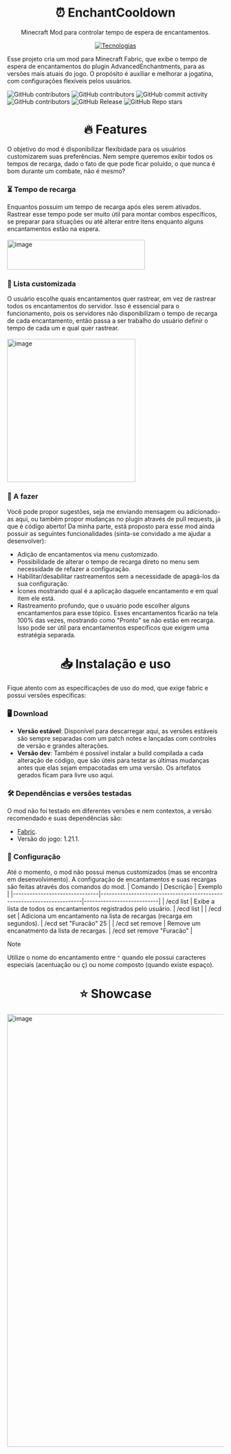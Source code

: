 <div align="center">
  <h1>⏰ EnchantCooldown</h1>
  <p>Minecraft Mod para controlar tempo de espera de encantamentos.</p>

[![Tecnologias](https://skillicons.dev/icons?i=java,gradle)](https://skillicons.dev)

</div>

Esse projeto cria um mod para Minecraft Fabric, que exibe o tempo de espera de encantamentos do plugin AdvancedEnchantments, para as versões mais atuais do jogo. O propósito é auxiliar e melhorar a jogatina, com configurações flexíveis pelos usuários.

![GitHub contributors](https://img.shields.io/github/created-at/leogianfagna/EnchantCooldown)
![GitHub contributors](https://img.shields.io/github/contributors-anon/leogianfagna/EnchantCooldown)
![GitHub commit activity](https://img.shields.io/github/commit-activity/t/leogianfagna/EnchantCooldown)
![GitHub contributors](https://img.shields.io/github/issues/leogianfagna/EnchantCooldown)
![GitHub Release](https://img.shields.io/github/v/release/leogianfagna/EnchantCooldown)
![GitHub Repo stars](https://img.shields.io/github/stars/leogianfagna/EnchantCooldown)

<div align="center">
  <h1>🔥 Features</h1>
</div>

O objetivo do mod é disponibilizar flexibidade para os usuários customizarem suas preferências. Nem sempre queremos exibir todos os tempos de recarga, dado o fato de que pode ficar poluído, o que nunca é bom durante um combate, não é mesmo?

### ⏳ Tempo de recarga

Enquantos possuim um tempo de recarga após eles serem ativados. Rastrear esse tempo pode ser muito útil para montar combos específicos, se preparar para situações ou até alterar entre itens enquanto alguns encantamentos estão na espera.
<br></br>
<img width="320" height="69" alt="image" src="https://github.com/user-attachments/assets/af97bc5c-0797-45b5-a4a3-1e61b7bc322a" />

### 📜 Lista customizada

O usuário escolhe quais encantamentos quer rastrear, em vez de rastrear todos os encantamentos do servidor. Isso é essencial para o funcionamento, pois os servidores não disponibilizam o tempo de recarga de cada encantamento, então passa a ser trabalho do usuário definir o tempo de cada um e qual quer rastrear.
<br></br>
<img width="298" height="332" alt="image" src="https://github.com/user-attachments/assets/fa5e43a4-eace-43c8-9135-485dee080ddb" />

### 🧶 A fazer

Você pode propor sugestões, seja me enviando mensagem ou adicionado-as aqui, ou também propor mudanças no plugin através de pull requests, já que é código aberto! Da minha parte, está proposto para esse mod ainda possuir as seguintes funcionalidades (sinta-se convidado a me ajudar a desenvolver):

- Adição de encantamentos via menu customizado.
- Possibilidade de alterar o tempo de recarga direto no menu sem necessidade de refazer a configuração.
- Habilitar/desabilitar rastreamentos sem a necessidade de apagá-los da sua configuração.
- Ícones mostrando qual é a aplicação daquele encantamento e em qual item ele está.
- Rastreamento profundo, que o usuário pode escolher alguns encantamentos para esse tópico. Esses encantamentos ficarão na tela 100% das vezes, mostrando como "Pronto" se não estão em recarga. Isso pode ser útil para encantamentos específicos que exigem uma estratégia separada.

<div align="center">
  <h1>📥 Instalação e uso</h1>
</div>
Fique atento com as especificações de uso do mod, que exige fabric e possui versões específicas:

### 🖥️ Download

- **Versão estável**: Disponível para descarregar aqui, as versões estáveis são sempre separadas com um patch notes e lançadas com controles de versão e grandes alterações.
- **Versão dev**: Também é possível instalar a build compilada a cada alteração de código, que são úteis para testar as últimas mudanças antes que elas sejam empacotadas em uma versão. Os artefatos gerados ficam para livre uso aqui.

### 🛠️ Dependências e versões testadas

O mod não foi testado em diferentes versões e nem contextos, a versão recomendado e suas dependências são:

- [Fabric](https://fabricmc.net/use/installer/).
- Versão do jogo: 1.21.1.

### 🧩 Configuração

Até o momento, o mod não possui menus customizados (mas se encontra em desenvolvimento). A configuração de encantamentos e suas recargas são feitas através dos comandos do mod.
| Comando                       | Descrição                                                             | Exemplo                   |
|-------------------------------|-----------------------------------------------------------------------|---------------------------|
| /ecd list                     | Exibe a lista de todos os encantamentos registrados pelo usuário.     | /ecd list                 |
| /ecd set <enchant> <cooldown> | Adiciona um encantamento na lista de recargas (recarga em segundos).  | /ecd set "Furacão" 25     |
| /ecd set remove <enchant>     | Remove um encanatmento da lista de recargas.                          | /ecd set remove "Furacão" |

> [!NOTE]  
> Utilize o nome do encantamento entre `"` quando ele possui caracteres especiais (acentuação ou ç) ou nome composto (quando existe espaço).

<div align="center">
  <h1>⭐ Showcase</h1>
</div>
<img width="1492" height="1004" alt="image" src="https://github.com/user-attachments/assets/2c1f2c41-f7b4-455e-9264-7215f82f1880" />
